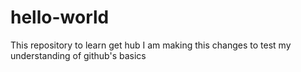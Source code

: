# hello-world
This repository to learn get hub
I am making this changes to test my understanding of github's basics 
